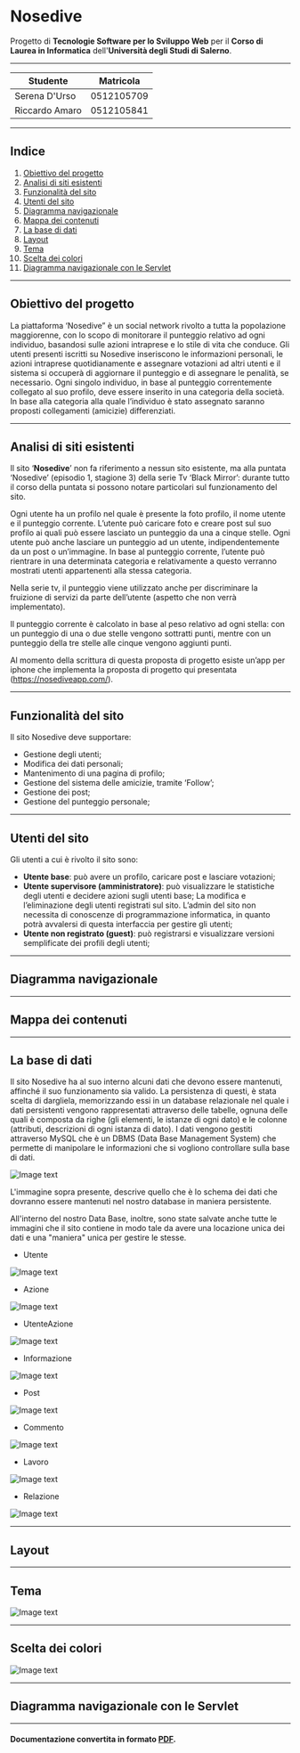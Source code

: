 # Nosedive
Progetto di **Tecnologie Software per lo Sviluppo Web** per il **Corso di Laurea in Informatica** dell'**Università degli Studi di
Salerno**.

***

Studente | Matricola
---------------|-----------
Serena D'Urso  | 0512105709
Riccardo Amaro | 0512105841

***

## Indice
1. [Obiettivo del progetto](#Obiettivo-del-progetto)
2. [Analisi di siti esistenti](#Analisi-di-siti-esistenti)
3. [Funzionalità del sito](#Funzionalità-del-sito)
4. [Utenti del sito](#Utenti-del-sito)
5. [Diagramma navigazionale](#Diagramma-navigazionale)
6. [Mappa dei contenuti](#Mappa-dei-contenuti)
7. [La base di dati](#La-base-di-dati)
8. [Layout](#Layout)
9. [Tema](#Tema)
10. [Scelta dei colori](#Scelta-dei-colori)
11. [Diagramma navigazionale con le Servlet](#Diagramma-navigazionale-con-Servlet)

***

## Obiettivo del progetto

La piattaforma ‘Nosedive” è un social network rivolto a tutta la popolazione maggiorenne, con lo scopo di monitorare il punteggio relativo ad ogni individuo, basandosi sulle azioni intraprese e lo stile di vita che conduce. Gli utenti presenti iscritti su Nosedive inseriscono le informazioni personali, le azioni intraprese quotidianamente e assegnare votazioni ad altri utenti e il sistema si occuperà di aggiornare il punteggio e di assegnare le penalità, se necessario.
Ogni singolo individuo, in base al punteggio correntemente collegato al suo profilo, deve essere inserito in una categoria della società. 
In base alla categoria alla quale l’individuo è stato assegnato saranno proposti collegamenti (amicizie) differenziati.

***

## Analisi di siti esistenti
Il sito ‘**Nosedive**’ non fa riferimento a nessun sito esistente, ma alla puntata ‘Nosedive’
(episodio 1, stagione 3) della serie Tv ‘Black Mirror’: durante tutto il corso della puntata si possono notare particolari sul funzionamento del sito. 

Ogni utente ha un profilo nel quale è presente la foto profilo, il nome utente e il punteggio corrente. L’utente può caricare foto e creare post sul suo profilo ai quali può essere lasciato un punteggio da una a cinque stelle. Ogni utente può anche lasciare un punteggio ad un utente, indipendentemente da un post o un’immagine. In base al punteggio corrente, l’utente può rientrare in una determinata categoria e relativamente a questo verranno mostrati utenti appartenenti alla stessa categoria. 

Nella serie tv, il punteggio viene utilizzato anche per discriminare la fruizione di servizi da parte dell’utente (aspetto che non verrà implementato).

Il punteggio corrente è calcolato in base al peso relativo ad ogni stella: con un punteggio di una o due stelle vengono sottratti punti, mentre con un punteggio della tre stelle alle cinque vengono aggiunti punti.

Al momento della scrittura di questa proposta di progetto esiste un’app per iphone che implementa la proposta di progetto qui presentata (https://nosediveapp.com/).

***

## Funzionalità del sito	
Il sito Nosedive deve supportare:
- Gestione degli utenti;
- Modifica dei dati personali;
- Mantenimento di una pagina di profilo;
- Gestione del sistema delle amicizie, tramite ‘Follow’;
- Gestione dei post;
- Gestione del punteggio personale;

***

## Utenti del sito	
Gli utenti a cui è rivolto il sito sono:
- **Utente base**: può avere un profilo, caricare post e lasciare votazioni;
- **Utente supervisore (amministratore)**: può visualizzare le statistiche degli utenti e decidere azioni sugli utenti base; La modifica e l’eliminazione degli utenti registrati sul sito. L’admin del sito non necessita di conoscenze di programmazione informatica, in quanto potrà avvalersi di questa interfaccia per gestire gli utenti;
- **Utente non registrato (guest)**: può registrarsi e visualizzare versioni semplificate dei profili degli utenti;

***

## Diagramma navigazionale	

***

## Mappa dei contenuti	

***

## La base di dati	
Il sito Nosedive ha al suo interno alcuni dati che devono essere mantenuti, affinché il suo funzionamento sia valido. 
La persistenza di questi, è stata scelta di dargliela, memorizzando essi in un database relazionale nel quale i dati persistenti vengono rappresentati attraverso delle tabelle, ognuna delle quali è composta da righe (gli elementi, le istanze di ogni dato) e le colonne (attributi, descrizioni di ogni istanza di dato). 
I dati vengono gestiti attraverso MySQL che è un DBMS (Data Base Management System) che permette di manipolare le informazioni che si vogliono controllare sulla base di dati.

![Image text](/Documentazione/ScreenShoot/er.png)

L'immagine sopra presente, descrive quello che è lo schema dei dati che dovranno essere mantenuti nel nostro database in maniera persistente.

All'interno del nostro Data Base, inoltre, sono state salvate anche tutte le immagini che il sito contiene in modo tale da avere una locazione unica dei dati e una "maniera" unica per gestire le stesse.

- Utente

![Image text](/Documentazione/ScreenShoot/utente.jpg)

- Azione

![Image text](/Documentazione/ScreenShoot/azione.jpg)

- UtenteAzione

![Image text](/Documentazione/ScreenShoot/utenteazione.jpg)

- Informazione

![Image text](/Documentazione/ScreenShoot/informazione.jpg)

- Post

![Image text](/Documentazione/ScreenShoot/post.jpg)

- Commento

![Image text](/Documentazione/ScreenShoot/commento.jpg)

- Lavoro

![Image text](/Documentazione/ScreenShoot/lavoro.jpg)

- Relazione

![Image text](/Documentazione/ScreenShoot/relazione.jpg)

***

## Layout

***

## Tema
![Image text](/Documentazione/ScreenShoot/tema.jpg)

***

## Scelta dei colori
![Image text](/Documentazione/ScreenShoot/colori.jpg)

***

## Diagramma navigazionale con le Servlet	

***

#### Documentazione convertita in formato [PDF](Documentazione).
